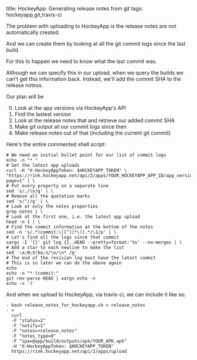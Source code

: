 title: HockeyApp: Generating release notes from git
tags: hockeyapp,git,travis-ci

The problem with uploading to HockeyApp is the release notes are not automatically created.

And we can create them by looking at all the git commit logs since the last build.

For this to happen we need to know what the last commit was. 

Although we can specify this in our upload, when we query the builds we can't get this information back. Instead, we'll add the commit SHA to the release notess.

Our plan will be

0. Look at the app versions via HockeyApp's API
0. Find the lastest version
0. Look at the release notes that and retrieve our added commit SHA
0. Make git output all our commit logs since then
0. Make release notes out of that (including the current git commit)

Here's the entire commented shell script:

    # We need an initial bullet point for our list of commit logs
    echo -n "* "
    # Get the latest app uploads
    curl -H "X-HockeyAppToken: $HOCKEYAPP_TOKEN" \
    "https://rink.hockeyapp.net/api/2/apps/YOUR_HOCKEYAPP_APP_ID/app_versions?page=1" | \
    # Put every property on a separate line
    sed 's/,/\n/g' | \
    # Remove all the quotation marks
    sed 's/"//g' | \
    # Look at only the notes properties
    grep notes | \
    # Look at the first one, i.e. the latest app upload
    head -n 1 | \
    # Find the commit information at the bottom of the notes
    sed -n 's/.*(commit:\([^)]*\)).*/\1/p' | \
    # Let's find all the logs since that commit
    xargs -I '{}' git log {}..HEAD --pretty=format:'%s' --no-merges | \
    # Add a star to each newline to make the list
    sed ':a;N;$!ba;s/\n/\n* /g'
    # The end of the revision log must have the latest commit
    # This is so later we can do the above again
    echo
    echo -n "* (commit:" 
    git rev-parse HEAD | xargs echo -n
    echo -n ')'

And when we upload to HockeyApp, via travis-ci, we can include it like so:

    - bash release_notes_for_hockeyapp.sh > release_notes
    - >
      curl
      -F "status=2"
      -F "notify=1"
      -F "notes=<release_notes"
      -F "notes_type=0"
      -F "ipa=@app/build/outputs/apk/YOUR_APK.apk"
      -H "X-HockeyAppToken: $HOCKEYAPP_TOKEN"
      https://rink.hockeyapp.net/api/2/apps/upload


